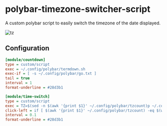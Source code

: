 # polybar-timezone-switcher-script
A custom polybar script to easily switch the timezone of the date displayed.

![tz](https://user-images.githubusercontent.com/46510831/194821180-edaae30b-56d1-44db-b49a-0c18343add89.gif)

## Configuration

```ini
[module/countdown]
type = custom/script
exec = ~/.config/polybar/termdown.sh
exec-if = [ -s ~/.config/polybar/go.txt ]
tail = true
interval = 1
format-underline = #28d3b1

[module/time-switch]
type = custom/script
exec = TZ=$(sed -n $(awk '{print $1}' ~/.config/polybar/tzcount)p ~/.config/polybar/timezones) date +"%I:%M %p" | echo "$(sed -n $(awk '{print $1}' ~/.config/polybar/tzcount)p ~/.config/polybar/timezones): $(cat -)"
click-left = if [ $(awk '{print $1}' ~/.config/polybar/tzcount) -eq $(wc -l ~/.config/polybar/timezones | awk '{print $1}') ]; then awk '{print $1 - $1 + 1}' ~/.config/polybar/tzcount > ~/.config/polybar/tmp && mv ~/.config/polybar/tmp ~/.config/polybar/tzcount; else awk '{print $1 + 1}' ~/.config/polybar/tzcount > ~/.config/polybar/tmp && mv ~/.config/polybar/tmp ~/.config/polybar/tzcount; fi
interval = 0.1
format-underline = #28d3b1
```
